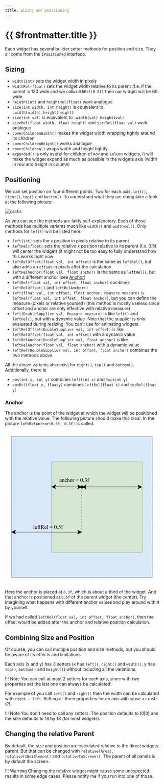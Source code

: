 ```yaml
---
title: Sizing and positioning
---
```


# {{ $frontmatter.title }}

Each widget has several builder setter methods for position and size. They all come from the `IPositioned` interface.

## Sizing

- `width(int)` sets the widget width in pixels
- `widthRel(float)` sets the widget width relative to its parent (f.e. if the parent is 120 wide and we
  call`widthRel(0.5f)` then our widget will be 60 wide
- `heigth(int)` and `heightRel(float)` work analogue
- `size(int width, int height)` is equivalent to `.width(width).height(height)`
- `size(int val)` is equivalent to `.width(val).height(val)`
- `sizeRel(float width, float height)` and `sizeRel(float val)` work analogue
- `coverChildrenWidth()` makes the widget width wrapping tightly around its children
- `coverChildrenHeight()` works analogue
- `coverChildren()` wraps width and height tightly
- `expanded()` is only useful for children of `Row` and `Column` widgets. It will make the widget expand as much as
  possible in the widgets axis (width in row and height in column)

## Positioning

We can set position on four different points. Two for each axis. `left()`, `right()`, `top()` and `bottom()`.
To understand what they are doing take a look at the following picture:

![grafik](https://github.com/CleanroomMC/ModularUI/assets/45517902/ab173431-1509-414c-8db4-4545c985a9bd)

As you can see the methods are fairly self-explanatory. Each of those methods has multiple variants much like `width()`
and `widthRel()`. Only methods for `left()` will be listed here.

- `left(int)` sets the x position in pixels relative to its parent
- `leftRel(float)` sets the relative x position relative to its parent (f.e. 0.5f will center the widget) (it might not
  be too easy to fully understand how this works right now
- `leftRelOffset(float val, int offset)` is the same as `leftRel()`, but also adds an `offset` in pixels after the
  calculation
- `leftRelAnchor(float val, float anchor)` is the same as `leftRel()`, but with a different anchor
  (see [Anchor](#anchor))
- `leftRel(float val, int offset, float anchor)` combines `leftRelOffset()` and `leftRelAnchor()`
- `left(float val, int offset, float anchor, Measure measure)` is `leftRel(float val, int offset, float anchor)`, but
  you can define the measure (pixels or relative yourself) (this method is mostly useless since offset and anchor are
  only effective with relative measure)
- `left(DoubleSupplier val, Measure measure)` is like `left()` and `leftRel()`, but with a dynamic value. Note that the
  supplier is only evaluated during resizing. You can't use for animating widgets.
- `leftRelOffset(DoubleSupplier val, int offset)` is like `leftRelOffset(float val, int offset)` with a dynamic value
- `leftRelAnchor(DoubleSupplier val, float anchor)` is like `leftRelAnchor(float val, float anchor)` with a dynamic
  value
- `leftRel(DoubleSupplier val, int offset, float anchor)` combines the two methods above

All the above variants also exist for `right()`, `top()` and `bottom()`.
Additionally, there is

- `pos(int x, int y)` combines `left(int x)` and `top(int y)`
- `posRel(float x, floaty)` combines `leftRel(float x)` and `topRel(float y)`

### Anchor

The anchor is the point of the widget at which the widget will be positioned with the relative value. The following
picture should make this clear. In the picture `leftRelAnchor(0.5f, 0.3f)` is called.

![anchor.png](./anchor.png)

Here the anchor is placed at `0.3f`, which is about a third of the widget.
And that anchor is positioned at `0.5f` of the parent widget (the center).
Try imagining what happens with different anchor values and play around with it by yourself.

If we had called `leftRel(float val, int offset, float anchor)`, then the offset would be added after the anchor
and relative position calculation.

## Combining Size and Position

Of course, you can call multiple position and size methods, but you should be aware of its effects and limitations.

Each axis (x and y) has 3 setters (x has `left()`, `right()` and `width()`, y has `top()`, `bottom()` and `height()`)
without including all the variations.

!!! Note
You can call at most 2 setters for each axis, since with two properties set the last one can always be calculated!

For example of you call `left()` and `right()` then the width can be calculated with `right - left`.
Setting all three properties for an axis will cause a crash (?).

!!! Note
You don't need to call any setters. The position defaults to (0|0) and the size defaults to 18 by 18 (for most widgets).

## Changing the relative Parent

By default, the size and position are calculated relative to the direct widgets parent. But that can be changed with
`relative(Area)`, `relative(IGuiElement)` and `relativeToScreen()`.
The parent of all panels is by default the screen.

!!! Warning
Changing the relative widget might cause some unexpected results in some edge cases. Please notify me if you run
into one of those.
